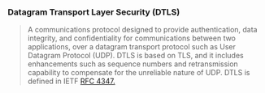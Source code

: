 ### Datagram Transport Layer Security (DTLS)

> A communications protocol designed to provide authentication, 
> data integrity, and confidentiality for communications between
> two applications, over a datagram transport protocol such as
> User Datagram Protocol (UDP). DTLS is based on TLS, and it
> includes enhancements such as sequence numbers and retransmission
> capability to compensate for the unreliable nature of UDP.
> DTLS is defined in IETF [RFC 4347.](https://datatracker.ietf.org/doc/html/rfc4347)
